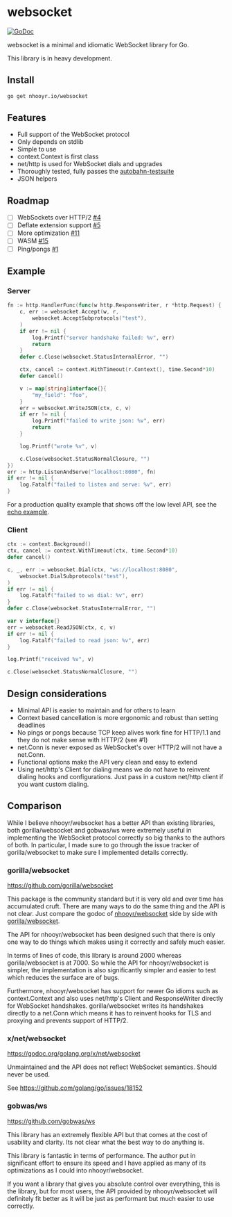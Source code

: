 # websocket

[![GoDoc](https://godoc.org/nhooyr.io/websocket?status.svg)](https://godoc.org/nhooyr.io/websocket)

websocket is a minimal and idiomatic WebSocket library for Go.

This library is in heavy development.

## Install

```bash
go get nhooyr.io/websocket
```

## Features

- Full support of the WebSocket protocol
- Only depends on stdlib
- Simple to use
- context.Context is first class
- net/http is used for WebSocket dials and upgrades
- Thoroughly tested, fully passes the [autobahn-testsuite](https://github.com/crossbario/autobahn-testsuite)
- JSON helpers

## Roadmap

- [ ] WebSockets over HTTP/2 [#4](https://github.com/nhooyr/websocket/issues/4)
- [ ] Deflate extension support [#5](https://github.com/nhooyr/websocket/issues/5)
- [ ] More optimization [#11](https://github.com/nhooyr/websocket/issues/11)
- [ ] WASM [#15](https://github.com/nhooyr/websocket/issues/15)
- [ ] Ping/pongs [#1](https://github.com/nhooyr/websocket/issues/1)

## Example

### Server

```go
fn := http.HandlerFunc(func(w http.ResponseWriter, r *http.Request) {
	c, err := websocket.Accept(w, r,
		websocket.AcceptSubprotocols("test"),
	)
	if err != nil {
		log.Printf("server handshake failed: %v", err)
		return
	}
	defer c.Close(websocket.StatusInternalError, "")

	ctx, cancel := context.WithTimeout(r.Context(), time.Second*10)
	defer cancel()

	v := map[string]interface{}{
		"my_field": "foo",
	}
	err = websocket.WriteJSON(ctx, c, v)
	if err != nil {
		log.Printf("failed to write json: %v", err)
		return
	}

	log.Printf("wrote %v", v)

	c.Close(websocket.StatusNormalClosure, "")
})
err := http.ListenAndServe("localhost:8080", fn)
if err != nil {
	log.Fatalf("failed to listen and serve: %v", err)
}
```

For a production quality example that shows off the low level API, see the [echo example](https://github.com/nhooyr/websocket/blob/7518ba4d5413de6c0f9a77f0166636c796d17bfb/example_test.go#L15-L78).

### Client

```go
ctx := context.Background()
ctx, cancel := context.WithTimeout(ctx, time.Second*10)
defer cancel()

c, _, err := websocket.Dial(ctx, "ws://localhost:8080",
	websocket.DialSubprotocols("test"),
)
if err != nil {
	log.Fatalf("failed to ws dial: %v", err)
}
defer c.Close(websocket.StatusInternalError, "")

var v interface{}
err = websocket.ReadJSON(ctx, c, v)
if err != nil {
	log.Fatalf("failed to read json: %v", err)
}

log.Printf("received %v", v)

c.Close(websocket.StatusNormalClosure, "")
```

## Design considerations

- Minimal API is easier to maintain and for others to learn
- Context based cancellation is more ergonomic and robust than setting deadlines
- No pings or pongs because TCP keep alives work fine for HTTP/1.1 and they do not make
  sense with HTTP/2 (see #1)
- net.Conn is never exposed as WebSocket's over HTTP/2 will not have a net.Conn.
- Functional options make the API very clean and easy to extend
- Using net/http's Client for dialing means we do not have to reinvent dialing hooks
  and configurations. Just pass in a custom net/http client if you want custom dialing.

## Comparison

While I believe nhooyr/websocket has a better API than existing libraries, 
both gorilla/websocket and gobwas/ws were extremely useful in implementing the
WebSocket protocol correctly so big thanks to the authors of both. In particular,
I made sure to go through the issue tracker of gorilla/websocket to make sure
I implemented details correctly.

### gorilla/websocket

https://github.com/gorilla/websocket

This package is the community standard but it is very old and over time
has accumulated cruft. There are many ways to do the same thing and the API
is not clear. Just compare the godoc of
[nhooyr/websocket](godoc.org/github.com/nhooyr/websocket) side by side with
[gorilla/websocket](godoc.org/github.com/gorilla/websocket).

The API for nhooyr/websocket has been designed such that there is only one way to do things
which makes using it correctly and safely much easier.

In terms of lines of code, this library is around 2000 whereas gorilla/websocket is
at 7000. So while the API for nhooyr/websocket is simpler, the implementation is also
significantly simpler and easier to test which reduces the surface are of bugs.

Furthermore, nhooyr/websocket has support for newer Go idioms such as context.Context and
also uses net/http's Client and ResponseWriter directly for WebSocket handshakes.
gorilla/websocket writes its handshakes directly to a net.Conn which means
it has to reinvent hooks for TLS and proxying and prevents support of HTTP/2.

### x/net/websocket

https://godoc.org/golang.org/x/net/websocket

Unmaintained and the API does not reflect WebSocket semantics. Should never be used.

See https://github.com/golang/go/issues/18152

### gobwas/ws

https://github.com/gobwas/ws

This library has an extremely flexible API but that comes at the cost of usability
and clarity. Its not clear what the best way to do anything is.

This library is fantastic in terms of performance. The author put in significant
effort to ensure its speed and I have applied as many of its optimizations as
I could into nhooyr/websocket.

If you want a library that gives you absolute control over everything, this is the library,
but for most users, the API provided by nhooyr/websocket will definitely fit better as it will
be just as performant but much easier to use correctly.
